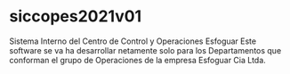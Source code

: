# siccopes2021v01
Sistema Interno del Centro de Control y Operaciones Esfoguar
Este software se va ha desarrollar netamente solo para los Departamentos que conforman el grupo de Operaciones de la empresa Esfoguar Cia Ltda.
